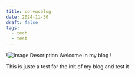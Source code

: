 ```yaml
---
title: corvusblog
date: 2024-11-30
draft: false
tags:
  - tech
  - test
---
```


!![Image Description](/images/Visuel%20pour%20tablette.png)
Welcome in my blog !

This is juste a test for the init of my blog and test it

